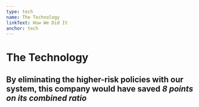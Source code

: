 ```yaml
---
type: tech
name: The Technology
linkText: How We Did It
anchor: tech
---
```


# The Technology

## By eliminating the higher-risk policies with our system, this company would have saved *8 points on its combined ratio*